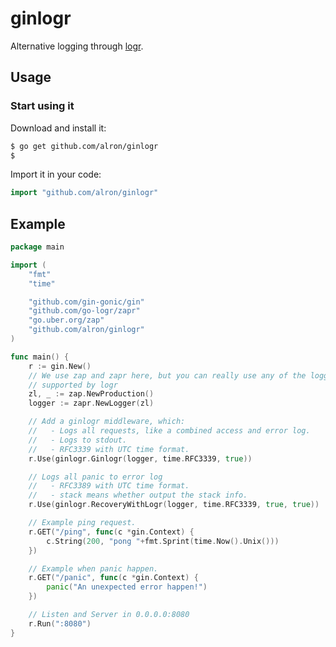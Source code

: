 # ginlogr

Alternative logging through [logr](https://github.com/go-logr/logr).

## Usage

### Start using it

Download and install it:

```sh
$ go get github.com/alron/ginlogr
$
```

Import it in your code:

```go
import "github.com/alron/ginlogr"
```

## Example

[embedmd]:#

```go
package main

import (
    "fmt"
    "time"

    "github.com/gin-gonic/gin"
    "github.com/go-logr/zapr"
    "go.uber.org/zap"
    "github.com/alron/ginlogr"
)

func main() {
    r := gin.New()
    // We use zap and zapr here, but you can really use any of the loggers
    // supported by logr
    zl, _ := zap.NewProduction()
    logger := zapr.NewLogger(zl)

    // Add a ginlogr middleware, which:
    //   - Logs all requests, like a combined access and error log.
    //   - Logs to stdout.
    //   - RFC3339 with UTC time format.
    r.Use(ginlogr.Ginlogr(logger, time.RFC3339, true))

    // Logs all panic to error log
    //   - RFC3389 with UTC time format.
    //   - stack means whether output the stack info.
    r.Use(ginlogr.RecoveryWithLogr(logger, time.RFC3339, true, true))

    // Example ping request.
    r.GET("/ping", func(c *gin.Context) {
        c.String(200, "pong "+fmt.Sprint(time.Now().Unix()))
    })

    // Example when panic happen.
    r.GET("/panic", func(c *gin.Context) {
        panic("An unexpected error happen!")
    })

    // Listen and Server in 0.0.0.0:8080
    r.Run(":8080")
}
```
